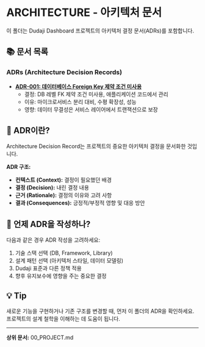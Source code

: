 # ARCHITECTURE - 아키텍처 문서

이 폴더는 Dudaji Dashboard 프로젝트의 아키텍처 결정 문서(ADRs)를 포함합니다.

## 📚 문서 목록

### ADRs (Architecture Decision Records)

- **[ADR-001: 데이터베이스 Foreign Key 제약 조건 미사용](./ADR_001-No_Foreign_Keys.md)**
  - 결정: DB 레벨 FK 제약 조건 미사용, 애플리케이션 코드에서 관리
  - 이유: 마이크로서비스 분리 대비, 수평 확장성, 성능
  - 영향: 데이터 무결성은 서비스 레이어에서 트랜잭션으로 보장

## 📖 ADR이란?

Architecture Decision Record는 프로젝트의 중요한 아키텍처 결정을 문서화한 것입니다.

**ADR 구조:**
- **컨텍스트 (Context):** 결정이 필요했던 배경
- **결정 (Decision):** 내린 결정 내용
- **근거 (Rationale):** 결정의 이유와 고려 사항
- **결과 (Consequences):** 긍정적/부정적 영향 및 대응 방안

## 🎯 언제 ADR을 작성하나?

다음과 같은 경우 ADR 작성을 고려하세요:

1. 기술 스택 선택 (DB, Framework, Library)
2. 설계 패턴 선택 (아키텍처 스타일, 데이터 모델링)
3. Dudaji 표준과 다른 정책 적용
4. 향후 유지보수에 영향을 주는 중요한 결정

## 💡 Tip

새로운 기능을 구현하거나 기존 구조를 변경할 때, 먼저 이 폴더의 ADR을 확인하세요. 프로젝트의 설계 철학을 이해하는 데 도움이 됩니다.

---

**상위 문서:** 00_PROJECT.md
